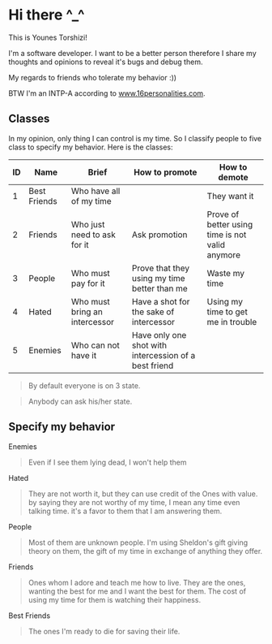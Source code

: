 # Hi there ^_^

This is Younes Torshizi!

I'm a software developer. I want to be a better person therefore I share my thoughts and opinions to reveal it's bugs and debug them. 

My regards to friends who tolerate my behavior :))

BTW I'm an INTP-A according to www.16personalities.com.

## Classes
In my opinion, only thing I can control is my time. So I classify people to five class to specify my behavior. Here is the classes:


ID | Name | Brief | How to promote | How to demote 
-- | ---- | ----- | ------- | ------
1 | Best Friends | Who have all of my time |  |  They want it
2 | Friends | Who just need to ask for it | Ask promotion | Prove of better using time is not valid anymore
3 | People | Who must pay for it | Prove that they using my time better than me | Waste my time
4 | Hated | Who must bring an intercessor | Have a shot for the sake of intercessor | Using my time to get me in trouble
5 | Enemies | Who can not have it | Have only one shot with intercession of a best friend | 

> By default everyone is on 3 state.

> Anybody can ask his/her state.


## Specify my behavior


Enemies

> Even if I see them lying dead, I won't help them

Hated

> They are not worth it, but they can use credit of the Ones with value. by saying they are not worthy of my time, I mean any time even talking time.
 it's a favor to them that I am answering them.

People

> Most of them are unknown people. I'm using Sheldon's gift giving theory on them, the gift of my time in exchange of anything they offer.

Friends

> Ones whom I adore and teach me how to live. They are the ones, wanting the best for me and I want the best for them.
The cost of using my time for them is watching their happiness.

Best Friends

> The ones I'm ready to die for saving their life.

